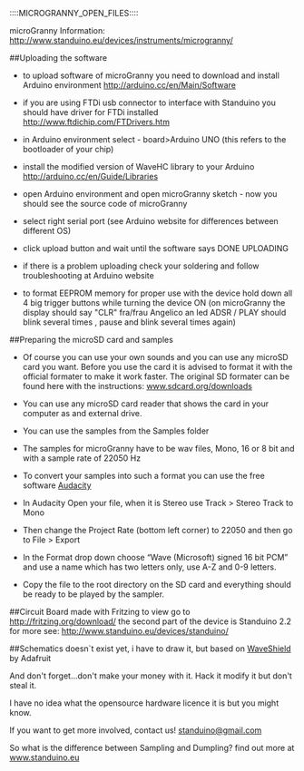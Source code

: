 
::::MICROGRANNY_OPEN_FILES::::

microGranny Information: http://www.standuino.eu/devices/instruments/microgranny/

##Uploading the software

* to upload software of microGranny you need to download and install Arduino environment http://arduino.cc/en/Main/Software
* if you are using FTDi usb connector to interface with Standuino you should have driver for FTDi installed  http://www.ftdichip.com/FTDrivers.htm
* in Arduino environment select - board>Arduino UNO (this refers to the bootloader of your chip)
* install the modified version of WaveHC library to your Arduino http://arduino.cc/en/Guide/Libraries

* open Arduino environment and open microGranny sketch - now you should see the source code of microGranny
* select right serial port (see Arduino website for differences between different OS)
* click upload button and wait until the software says DONE UPLOADING
* if there is a problem uploading check your soldering and follow troubleshooting at Arduino website

* to format EEPROM memory for proper use with the device hold down all 4 big trigger buttons while turning the device ON (on microGranny the display should say "CLR" fra/frau Angelico an led ADSR / PLAY should blink several times , pause and blink several times again)



##Preparing the microSD card and samples

* Of course you can use your own sounds and you can use any microSD card you want. Before you use the card it is advised to format it with the official formater to make it work faster. The original SD formater can be found here with the instructions: www.sdcard.org/downloads
* You can use any microSD card reader that shows the card in your computer as and external drive.
* You can use the samples from the Samples folder

* The samples for microGranny have to be wav files, Mono, 16 or 8 bit and with a sample rate of 22050 Hz
* To convert your samples into such a format you can use the free software [Audacity](http://audacity.sourceforge.net)
* In Audacity Open your file, when it is Stereo use Track > Stereo Track to Mono

* Then change the Project Rate (bottom left corner) to 22050 and then go to File > Export

* In the Format drop down choose “Wave (Microsoft) signed 16 bit PCM” and use a name which has two letters only, use A-Z and 0-9 letters.

* Copy the file to the root directory on the SD card and everything should be ready to be played by the sampler.

##Circuit Board
made with Fritzing
to view go to http://fritzing.org/download/
the second part of the device is Standuino 2.2 for more see: http://www.standuino.eu/devices/standuino/

##Schematics
doesn`t exist yet, i have to draw it, but based on [WaveShield](http://www.ladyada.net/make/waveshield) by Adafruit


And don't forget...don't make your money with it. Hack it modify it but don't steal it.

I have no idea what the opensource hardware licence it is but you might know.

If you want to get more involved, contact us! 
standuino@gmail.com


So what is the difference between Sampling and Dumpling?
find out more at www.standuino.eu
